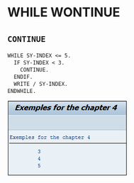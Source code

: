 # **WHILE WONTINUE**

## `CONTINUE`

```JS
WHILE SY-INDEX <= 5.
  IF SY-INDEX < 3.
    CONTINUE.
  ENDIF.
  WRITE / SY-INDEX.
ENDWHILE.
```

![](../ressources/06_08_01.png)
